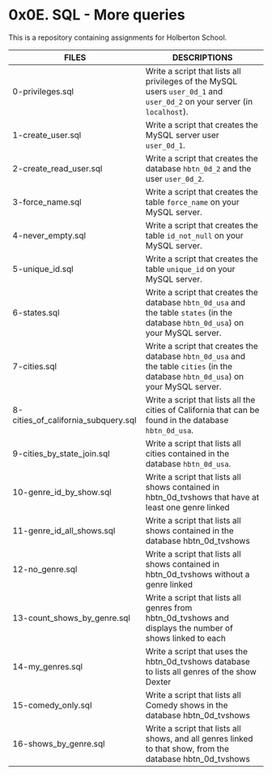 # 0x0E. SQL - More queries 

This is a repository containing assignments for Holberton School.

|FILES| DESCRIPTIONS|
|---|---|
|0-privileges.sql|  Write a script that lists all privileges of the MySQL users ```user_0d_1``` and ```user_0d_2``` on your server (in ```localhost```).|
|1-create_user.sql|  Write a script that creates the MySQL server user ```user_0d_1```. |
|2-create_read_user.sql|  Write a script that creates the database ```hbtn_0d_2``` and the user ```user_0d_2```. |
|3-force_name.sql|  Write a script that creates the table ```force_name``` on your MySQL server.|
|4-never_empty.sql|  Write a script that creates the table ```id_not_null``` on your MySQL server.|
|5-unique_id.sql|  Write a script that creates the table ```unique_id``` on your MySQL server.|
|6-states.sql|  Write a script that creates the database ```hbtn_0d_usa``` and the table ```states``` (in the database ```hbtn_0d_usa```) on your MySQL server.|
|7-cities.sql|  Write a script that creates the database ```hbtn_0d_usa``` and the table ```cities``` (in the database ```hbtn_0d_usa```) on your MySQL server.|
|8-cities_of_california_subquery.sql|  Write a script that lists all the cities of California that can be found in the database ```hbtn_0d_usa```.|
|9-cities_by_state_join.sql|  Write a script that lists all cities contained in the database ```hbtn_0d_usa```.|
|10-genre_id_by_show.sql| Write a script that lists all shows contained in hbtn_0d_tvshows that have at least one genre linked|
|11-genre_id_all_shows.sql| Write a script that lists all shows contained in the database hbtn_0d_tvshows|
|12-no_genre.sql| Write a script that lists all shows contained in hbtn_0d_tvshows without a genre linked|
|13-count_shows_by_genre.sql| Write a script that lists all genres from hbtn_0d_tvshows and displays the number of shows linked to each|
|14-my_genres.sql|  Write a script that uses the hbtn_0d_tvshows database to lists all genres of the show Dexter|
|15-comedy_only.sql|  Write a script that lists all Comedy shows in the database hbtn_0d_tvshows|
|16-shows_by_genre.sql|  Write a script that lists all shows, and all genres linked to that show, from the database hbtn_0d_tvshows|

